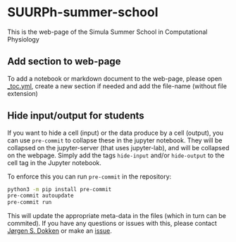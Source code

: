 # SUURPh-summer-school

This is the web-page of the Simula Summer School in Computational Physiology

## Add section to web-page

To add a notebook or markdown document to the web-page, please open [_toc.yml](_toc.yml), create a new section if needed and add the file-name (without file extension)


## Hide input/output for students

If you want to hide a cell (input) or the data produce by a cell (output), you can use `pre-commit` to collapse these in the jupyter notebook.
They will be collapsed on the jupyter-server (that uses jupyter-lab), and will be collapsed on the webpage.
Simply add the tags `hide-input` and/or `hide-output` to the cell tag in the Jupyter notebook.

To enforce this you can run `pre-commit` in the repository:
```bash
python3 -m pip install pre-commit
pre-commit autoupdate
pre-commit run
```
This will update the appropriate meta-data in the files (which in turn can be commited).
If you have any questions or issues with this, please contact [Jørgen S. Dokken](https://github.com/jorgensd/) or make an [issue](https://github.com/Simula-SSCP/SSCP_2023_lectures/issues/new).